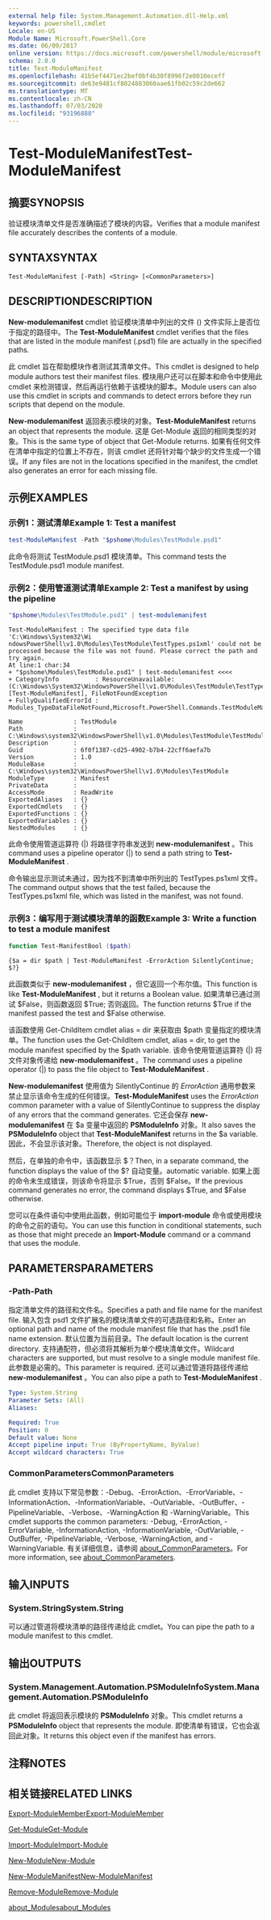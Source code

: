 ```yaml
---
external help file: System.Management.Automation.dll-Help.xml
keywords: powershell,cmdlet
Locale: en-US
Module Name: Microsoft.PowerShell.Core
ms.date: 06/09/2017
online version: https://docs.microsoft.com/powershell/module/microsoft.powershell.core/test-modulemanifest?view=powershell-7&WT.mc_id=ps-gethelp
schema: 2.0.0
title: Test-ModuleManifest
ms.openlocfilehash: 41b5ef4471ec2bef0bf4b30f8996f2e0010eceff
ms.sourcegitcommit: de63e9481cf8024883060aae61fb02c59c2de662
ms.translationtype: MT
ms.contentlocale: zh-CN
ms.lasthandoff: 07/03/2020
ms.locfileid: "93196888"
---
```

# <span data-ttu-id="dd262-103">Test-ModuleManifest</span><span class="sxs-lookup"><span data-stu-id="dd262-103">Test-ModuleManifest</span></span>

## <span data-ttu-id="dd262-104">摘要</span><span class="sxs-lookup"><span data-stu-id="dd262-104">SYNOPSIS</span></span>
<span data-ttu-id="dd262-105">验证模块清单文件是否准确描述了模块的内容。</span><span class="sxs-lookup"><span data-stu-id="dd262-105">Verifies that a module manifest file accurately describes the contents of a module.</span></span>

## <span data-ttu-id="dd262-106">SYNTAX</span><span class="sxs-lookup"><span data-stu-id="dd262-106">SYNTAX</span></span>

```
Test-ModuleManifest [-Path] <String> [<CommonParameters>]
```

## <span data-ttu-id="dd262-107">DESCRIPTION</span><span class="sxs-lookup"><span data-stu-id="dd262-107">DESCRIPTION</span></span>

<span data-ttu-id="dd262-108">**New-modulemanifest** cmdlet 验证模块清单中列出的文件 () 文件实际上是否位于指定的路径中。</span><span class="sxs-lookup"><span data-stu-id="dd262-108">The **Test-ModuleManifest** cmdlet verifies that the files that are listed in the module manifest (.psd1) file are actually in the specified paths.</span></span>

<span data-ttu-id="dd262-109">此 cmdlet 旨在帮助模块作者测试其清单文件。</span><span class="sxs-lookup"><span data-stu-id="dd262-109">This cmdlet is designed to help module authors test their manifest files.</span></span>
<span data-ttu-id="dd262-110">模块用户还可以在脚本和命令中使用此 cmdlet 来检测错误，然后再运行依赖于该模块的脚本。</span><span class="sxs-lookup"><span data-stu-id="dd262-110">Module users can also use this cmdlet in scripts and commands to detect errors before they run scripts that depend on the module.</span></span>

<span data-ttu-id="dd262-111">**New-modulemanifest** 返回表示模块的对象。</span><span class="sxs-lookup"><span data-stu-id="dd262-111">**Test-ModuleManifest** returns an object that represents the module.</span></span>
<span data-ttu-id="dd262-112">这是 Get-Module 返回的相同类型的对象。</span><span class="sxs-lookup"><span data-stu-id="dd262-112">This is the same type of object that Get-Module returns.</span></span>
<span data-ttu-id="dd262-113">如果有任何文件在清单中指定的位置上不存在，则该 cmdlet 还将针对每个缺少的文件生成一个错误。</span><span class="sxs-lookup"><span data-stu-id="dd262-113">If any files are not in the locations specified in the manifest, the cmdlet also generates an error for each missing file.</span></span>

## <span data-ttu-id="dd262-114">示例</span><span class="sxs-lookup"><span data-stu-id="dd262-114">EXAMPLES</span></span>

### <span data-ttu-id="dd262-115">示例1：测试清单</span><span class="sxs-lookup"><span data-stu-id="dd262-115">Example 1: Test a manifest</span></span>

```powershell
test-ModuleManifest -Path "$pshome\Modules\TestModule.psd1"
```

<span data-ttu-id="dd262-116">此命令将测试 TestModule.psd1 模块清单。</span><span class="sxs-lookup"><span data-stu-id="dd262-116">This command tests the TestModule.psd1 module manifest.</span></span>

### <span data-ttu-id="dd262-117">示例2：使用管道测试清单</span><span class="sxs-lookup"><span data-stu-id="dd262-117">Example 2: Test a manifest by using the pipeline</span></span>

```powershell
"$pshome\Modules\TestModule.psd1" | test-modulemanifest
```

```Output
Test-ModuleManifest : The specified type data file 'C:\Windows\System32\Wi
ndowsPowerShell\v1.0\Modules\TestModule\TestTypes.ps1xml' could not be processed because the file was not found. Please correct the path and try again.
At line:1 char:34
+ "$pshome\Modules\TestModule.psd1" | test-modulemanifest <<<<
+ CategoryInfo          : ResourceUnavailable: (C:\Windows\System32\WindowsPowerShell\v1.0\Modules\TestModule\TestTypes.ps1xml:String) [Test-ModuleManifest], FileNotFoundException
+ FullyQualifiedErrorId : Modules_TypeDataFileNotFound,Microsoft.PowerShell.Commands.TestModuleManifestCommandName

Name              : TestModule
Path              : C:\Windows\system32\WindowsPowerShell\v1.0\Modules\TestModule\TestModule.psd1
Description       :
Guid              : 6f0f1387-cd25-4902-b7b4-22cff6aefa7b
Version           : 1.0
ModuleBase        : C:\Windows\system32\WindowsPowerShell\v1.0\Modules\TestModule
ModuleType        : Manifest
PrivateData       :
AccessMode        : ReadWrite
ExportedAliases   : {}
ExportedCmdlets   : {}
ExportedFunctions : {}
ExportedVariables : {}
NestedModules     : {}
```

<span data-ttu-id="dd262-118">此命令使用管道运算符 (|) 将路径字符串发送到 **new-modulemanifest** 。</span><span class="sxs-lookup"><span data-stu-id="dd262-118">This command uses a pipeline operator (|) to send a path string to **Test-ModuleManifest** .</span></span>

<span data-ttu-id="dd262-119">命令输出显示测试未通过，因为找不到清单中所列出的 TestTypes.ps1xml 文件。</span><span class="sxs-lookup"><span data-stu-id="dd262-119">The command output shows that the test failed, because the TestTypes.ps1xml file, which was listed in the manifest, was not found.</span></span>

### <span data-ttu-id="dd262-120">示例3：编写用于测试模块清单的函数</span><span class="sxs-lookup"><span data-stu-id="dd262-120">Example 3: Write a function to test a module manifest</span></span>

```powershell
function Test-ManifestBool ($path)
```

```Output
{$a = dir $path | Test-ModuleManifest -ErrorAction SilentlyContinue; $?}
```

<span data-ttu-id="dd262-121">此函数类似于 **new-modulemanifest** ，但它返回一个布尔值。</span><span class="sxs-lookup"><span data-stu-id="dd262-121">This function is like **Test-ModuleManifest** , but it returns a Boolean value.</span></span>
<span data-ttu-id="dd262-122">如果清单已通过测试 $False，则函数返回 $True; 否则返回。</span><span class="sxs-lookup"><span data-stu-id="dd262-122">The function returns $True if the manifest passed the test and $False otherwise.</span></span>

<span data-ttu-id="dd262-123">该函数使用 Get-ChildItem cmdlet alias = dir 来获取由 $path 变量指定的模块清单。</span><span class="sxs-lookup"><span data-stu-id="dd262-123">The function uses the Get-ChildItem cmdlet, alias = dir, to get the module manifest specified by the $path variable.</span></span>
<span data-ttu-id="dd262-124">该命令使用管道运算符 (|) 将文件对象传递给 **new-modulemanifest** 。</span><span class="sxs-lookup"><span data-stu-id="dd262-124">The command uses a pipeline operator (|) to pass the file object to **Test-ModuleManifest** .</span></span>

<span data-ttu-id="dd262-125">**New-modulemanifest** 使用值为 SilentlyContinue 的 *ErrorAction* 通用参数来禁止显示该命令生成的任何错误。</span><span class="sxs-lookup"><span data-stu-id="dd262-125">**Test-ModuleManifest** uses the *ErrorAction* common parameter with a value of SilentlyContinue to suppress the display of any errors that the command generates.</span></span>
<span data-ttu-id="dd262-126">它还会保存 **new-modulemanifest** 在 $a 变量中返回的 **PSModuleInfo** 对象。</span><span class="sxs-lookup"><span data-stu-id="dd262-126">It also saves the **PSModuleInfo** object that **Test-ModuleManifest** returns in the $a variable.</span></span>
<span data-ttu-id="dd262-127">因此，不会显示该对象。</span><span class="sxs-lookup"><span data-stu-id="dd262-127">Therefore, the object is not displayed.</span></span>

<span data-ttu-id="dd262-128">然后，在单独的命令中，该函数显示 $？</span><span class="sxs-lookup"><span data-stu-id="dd262-128">Then, in a separate command, the function displays the value of the $?</span></span>
<span data-ttu-id="dd262-129">自动变量。</span><span class="sxs-lookup"><span data-stu-id="dd262-129">automatic variable.</span></span>
<span data-ttu-id="dd262-130">如果上面的命令未生成错误，则该命令将显示 $True，否则 $False。</span><span class="sxs-lookup"><span data-stu-id="dd262-130">If the previous command generates no error, the command displays $True, and $False otherwise.</span></span>

<span data-ttu-id="dd262-131">您可以在条件语句中使用此函数，例如可能位于 **import-module** 命令或使用模块的命令之前的语句。</span><span class="sxs-lookup"><span data-stu-id="dd262-131">You can use this function in conditional statements, such as those that might precede an **Import-Module** command or a command that uses the module.</span></span>

## <span data-ttu-id="dd262-132">PARAMETERS</span><span class="sxs-lookup"><span data-stu-id="dd262-132">PARAMETERS</span></span>

### <span data-ttu-id="dd262-133">-Path</span><span class="sxs-lookup"><span data-stu-id="dd262-133">-Path</span></span>

<span data-ttu-id="dd262-134">指定清单文件的路径和文件名。</span><span class="sxs-lookup"><span data-stu-id="dd262-134">Specifies a path and file name for the manifest file.</span></span>
<span data-ttu-id="dd262-135">输入包含 psd1 文件扩展名的模块清单文件的可选路径和名称。</span><span class="sxs-lookup"><span data-stu-id="dd262-135">Enter an optional path and name of the module manifest file that has the .psd1 file name extension.</span></span>
<span data-ttu-id="dd262-136">默认位置为当前目录。</span><span class="sxs-lookup"><span data-stu-id="dd262-136">The default location is the current directory.</span></span>
<span data-ttu-id="dd262-137">支持通配符，但必须将其解析为单个模块清单文件。</span><span class="sxs-lookup"><span data-stu-id="dd262-137">Wildcard characters are supported, but must resolve to a single module manifest file.</span></span>
<span data-ttu-id="dd262-138">此参数是必需的。</span><span class="sxs-lookup"><span data-stu-id="dd262-138">This parameter is required.</span></span>
<span data-ttu-id="dd262-139">还可以通过管道将路径传递给 **new-modulemanifest** 。</span><span class="sxs-lookup"><span data-stu-id="dd262-139">You can also pipe a path to **Test-ModuleManifest** .</span></span>

```yaml
Type: System.String
Parameter Sets: (All)
Aliases:

Required: True
Position: 0
Default value: None
Accept pipeline input: True (ByPropertyName, ByValue)
Accept wildcard characters: True
```

### <span data-ttu-id="dd262-140">CommonParameters</span><span class="sxs-lookup"><span data-stu-id="dd262-140">CommonParameters</span></span>

<span data-ttu-id="dd262-141">此 cmdlet 支持以下常见参数：-Debug、-ErrorAction、-ErrorVariable、-InformationAction、-InformationVariable、-OutVariable、-OutBuffer、-PipelineVariable、-Verbose、-WarningAction 和 -WarningVariable。</span><span class="sxs-lookup"><span data-stu-id="dd262-141">This cmdlet supports the common parameters: -Debug, -ErrorAction, -ErrorVariable, -InformationAction, -InformationVariable, -OutVariable, -OutBuffer, -PipelineVariable, -Verbose, -WarningAction, and -WarningVariable.</span></span> <span data-ttu-id="dd262-142">有关详细信息，请参阅 [about_CommonParameters](https://go.microsoft.com/fwlink/?LinkID=113216)。</span><span class="sxs-lookup"><span data-stu-id="dd262-142">For more information, see [about_CommonParameters](https://go.microsoft.com/fwlink/?LinkID=113216).</span></span>

## <span data-ttu-id="dd262-143">输入</span><span class="sxs-lookup"><span data-stu-id="dd262-143">INPUTS</span></span>

### <span data-ttu-id="dd262-144">System.String</span><span class="sxs-lookup"><span data-stu-id="dd262-144">System.String</span></span>

<span data-ttu-id="dd262-145">可以通过管道将模块清单的路径传递给此 cmdlet。</span><span class="sxs-lookup"><span data-stu-id="dd262-145">You can pipe the path to a module manifest to this cmdlet.</span></span>

## <span data-ttu-id="dd262-146">输出</span><span class="sxs-lookup"><span data-stu-id="dd262-146">OUTPUTS</span></span>

### <span data-ttu-id="dd262-147">System.Management.Automation.PSModuleInfo</span><span class="sxs-lookup"><span data-stu-id="dd262-147">System.Management.Automation.PSModuleInfo</span></span>

<span data-ttu-id="dd262-148">此 cmdlet 将返回表示模块的 **PSModuleInfo** 对象。</span><span class="sxs-lookup"><span data-stu-id="dd262-148">This cmdlet returns a **PSModuleInfo** object that represents the module.</span></span>
<span data-ttu-id="dd262-149">即使清单有错误，它也会返回此对象。</span><span class="sxs-lookup"><span data-stu-id="dd262-149">It returns this object even if the manifest has errors.</span></span>

## <span data-ttu-id="dd262-150">注释</span><span class="sxs-lookup"><span data-stu-id="dd262-150">NOTES</span></span>

## <span data-ttu-id="dd262-151">相关链接</span><span class="sxs-lookup"><span data-stu-id="dd262-151">RELATED LINKS</span></span>

[<span data-ttu-id="dd262-152">Export-ModuleMember</span><span class="sxs-lookup"><span data-stu-id="dd262-152">Export-ModuleMember</span></span>](Export-ModuleMember.md)

[<span data-ttu-id="dd262-153">Get-Module</span><span class="sxs-lookup"><span data-stu-id="dd262-153">Get-Module</span></span>](Get-Module.md)

[<span data-ttu-id="dd262-154">Import-Module</span><span class="sxs-lookup"><span data-stu-id="dd262-154">Import-Module</span></span>](Import-Module.md)

[<span data-ttu-id="dd262-155">New-Module</span><span class="sxs-lookup"><span data-stu-id="dd262-155">New-Module</span></span>](New-Module.md)

[<span data-ttu-id="dd262-156">New-ModuleManifest</span><span class="sxs-lookup"><span data-stu-id="dd262-156">New-ModuleManifest</span></span>](New-ModuleManifest.md)

[<span data-ttu-id="dd262-157">Remove-Module</span><span class="sxs-lookup"><span data-stu-id="dd262-157">Remove-Module</span></span>](Remove-Module.md)

[<span data-ttu-id="dd262-158">about_Modules</span><span class="sxs-lookup"><span data-stu-id="dd262-158">about_Modules</span></span>](About/about_Modules.md)
